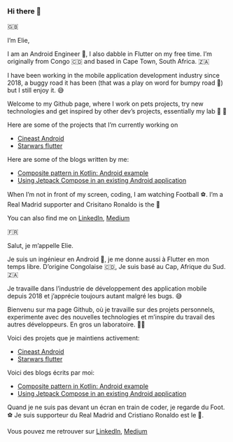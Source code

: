 ### Hi there 👋

🇬🇧

I’m Elie, 

I am an Android Engineer 🤖, I also dabble in Flutter on my free time. I’m originally from Congo 🇨🇩 and based in Cape Town, South Africa. 🇿🇦 

I have been working in the mobile application development industry since 2018, a buggy road it has been (that was a play on word for bumpy road 🙈) but I still enjoy it. 😅

Welcome to my Github page, where I work on pets projects, try new technologies and get inspired by other dev’s projects, essentially my lab 🥼 🧪 

Here are some of the projects that I’m currently working on
- [Cineast Android](https://github.com/ElieO97/cineast_android)
- [Starwars flutter](https://github.com/ElieO97/starwars_flutter)

Here are some of the blogs written by me:
   - [Composite pattern in Kotlin: Android example](https://medium.com/@elieomatuku/composite-pattern-in-kotlin-android-example-f895d9f5c953)
   - [Using Jetpack Compose in an existing Android application](https://medium.com/@elieomatuku/using-jetpack-compose-in-an-existing-android-application-36df3f38d3dc)

When I’m not in front of my screen, coding, I am watching Football ⚽️. I’m a Real Madrid supporter and Crisitano Ronaldo is the 🐐 

You can also find me on
[LinkedIn](https://www.linkedin.com/in/elie-omatuku-a0374610b), [Medium](https://medium.com/@elieomatuku)

🇫🇷

Salut, je m’appelle Elie. 

Je suis un ingénieur en Android 🤖, je me donne aussi à Flutter en mon temps libre. D’origine Congolaise 🇨🇩, Je suis basé au Cap, Afrique du Sud. 🇿🇦

Je travaille dans l’industrie de développement des application mobile depuis 2018 et j’apprécie toujours autant malgré les bugs. 😅

Bienvenu sur ma page Github, où je travaille sur des projets personnels, experimente avec des nouvelles technologies et m’inspire du travail des autres développeurs. En gros un laboratoire. 🥼🧪

Voici des projets que je maintiens activement: 
- [Cineast Android](https://github.com/ElieO97/cineast_android)
- [Starwars flutter](https://github.com/ElieO97/starwars_flutter)

Voici des blogs écrits par moi: 
 - [Composite pattern in Kotlin: Android example](https://medium.com/@elieomatuku/composite-pattern-in-kotlin-android-example-f895d9f5c953)
 - [Using Jetpack Compose in an existing Android application](https://medium.com/@elieomatuku/using-jetpack-compose-in-an-existing-android-application-36df3f38d3dc)


Quand je ne suis pas devant un écran en train de coder, je regarde du Foot. ⚽️ Je suis supporteur du Real Madrid and Cristiano Ronaldo est le 🐐.

Vous pouvez me retrouver sur [LinkedIn](https://www.linkedin.com/in/elie-omatuku-a0374610b), [Medium](https://medium.com/@elieomatuku)

<!--
**ElieO97/ElieO97** is a ✨ _special_ ✨ repository because its `README.md` (this file) appears on your GitHub profile.

Here are some ideas to get you started:

- 🔭 I’m currently working on ...
- 🌱 I’m currently learning ...
- 👯 I’m looking to collaborate on ...
- 🤔 I’m looking for help with ...
- 💬 Ask me about ...
- 📫 How to reach me: ...
- 😄 Pronouns: ...
- ⚡ Fun fact: ...
-->
